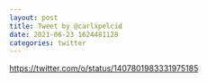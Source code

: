 ```yaml
--- 
layout: post 
title: Tweet by @carlxpelcid 
date: 2021-06-23 1624481128 
categories: twitter 
--- 
```

https://twitter.com/o/status/1407801983331975185